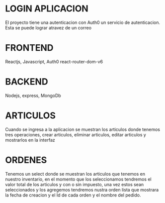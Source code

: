 # LOGIN APLICACION

El proyecto tiene una autenticacion con Auth0 un servicio de autenticacion. Esta se puede lograr atravez de un correo

# FRONTEND

Reactjs,
Javascript,
Auth0
react-router-dom-v6

# BACKEND

Nodejs,
express,
MongoDb

# ARTICULOS

Cuando se ingresa a la aplicacion se muestran los articulos
donde tenemos tres operaciones, crear articulos, eliminar articulos, editar articulos y mostrarlos en la interfaz

# ORDENES

Tenemos un select donde se muestran los articulos que tenemos en nuestro inventario, en el momento que los seleccionamos tendremos el valor total de los articulos y con o sin impuesto, una vez estos sean seleccionados y los agregemos tendremos nustra orden lista que mostrara la fecha de creacion y el Id de cada orden y el nombre del pedido.
